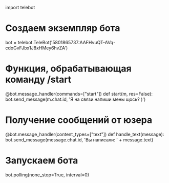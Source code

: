 import telebot
# Создаем экземпляр бота
bot = telebot.TeleBot('5801865737:AAFHvuQT-AVq-cdoGvFJbx1J8xHMey6hvZA')
# Функция, обрабатывающая команду /start
@bot.message_handler(commands=["start"])
def start(m, res=False):
    bot.send_message(m.chat.id, 'Я на связи.напиши мены щось? )')
# Получение сообщений от юзера
@bot.message_handler(content_types=["text"])
def handle_text(message):
    bot.send_message(message.chat.id, 'Вы написали: ' + message.text)
# Запускаем бота
bot.polling(none_stop=True, interval=0)
